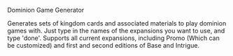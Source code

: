 Dominion Game Generator

Generates sets of kingdom cards and associated materials to play dominion games with. Just type in the names of the expansions you want to use, and type 'done'. Supports all current expansions, including Promo (Which can be customized) and first and second editions of Base and Intrigue.
